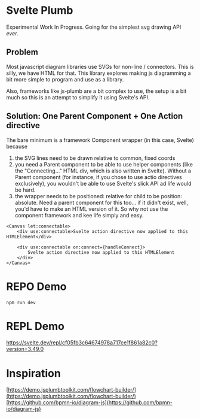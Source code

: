 # Svelte Plumb

Experimental Work In Progress. Going for the simplest svg drawing API _ever_.

## Problem

Most javascript diagram libraries use SVGs for non-line / connectors. This is silly, we have HTML for that. This library explores making js diagramming a bit more simple to program and use as a library.

Also, frameworks like js-plumb are a bit complex to use, the setup is a bit much so this is an attempt to simplify it using Svelte's API.

## Solution: One Parent Component + One Action directive

The bare minimum is a framework Component wrapper (in this case, Svelte) because

1. the SVG lines need to be drawn relative to common, fixed coords
2. you need a Parent component to be able to use helper components (like the "Connecting..." HTML div, which is also written in Svelte). Without a Parent component (for instance, if you chose to use actio directives exclusively), you wouldn't be able to use Svelte's slick API ad life would be hard.
3. the wrapper needs to be positioned: relative for child to be position: absolute. Need a parent component for this too... if it didn't exist, well, you'd have to make an HTML version of it. So why not use the component framework and kee life simply and easy.

```svelte
<Canvas let:connectable>
	<div use:connectable>Svelte action directive now applied to this HTMLElement</div>

	<div use:connectable on:connect={handleConnect}>
		Svelte action directive now applied to this HTMLElement
	</div>
</Canvas>
```

# REPO Demo

`npm run dev`

# REPL Demo

https://svelte.dev/repl/cf05fb3c64674978a717ce1f861a82c0?version=3.49.0

# Inspiration

[https://demo.jsplumbtoolkit.com/flowchart-builder/](https://demo.jsplumbtoolkit.com/flowchart-builder/)
[https://github.com/bpmn-io/diagram-js](https://github.com/bpmn-io/diagram-js)
